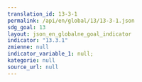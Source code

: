 ```yaml
---
translation_id: 13-3-1
permalink: /api/en/global/13/13-3-1.json
sdg_goal: 13
layout: json_en_globalne_goal_indicator
indicator: "13.3.1"
zmienne: null
indicator_variable_1: null;
kategorie: null
source_url: null
---
```

